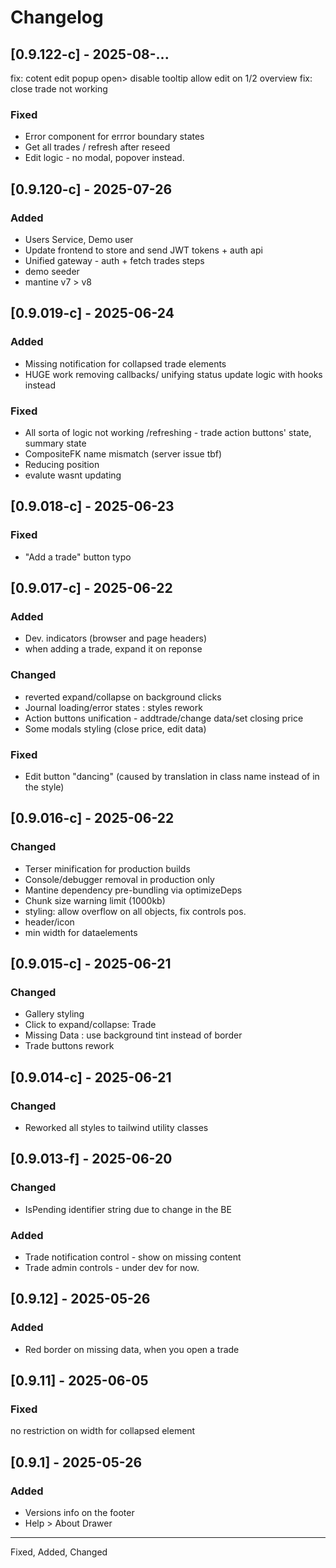 # Changelog

## [0.9.122-c] - 2025-08-...

fix: cotent edit popup open> disable tooltip
allow edit on 1/2 overview
fix: close trade not working

### Fixed

- Error component for errror boundary states
- Get all trades / refresh after reseed
- Edit logic - no modal, popover instead.

## [0.9.120-c] - 2025-07-26

### Added

- Users Service, Demo user
- Update frontend to store and send JWT tokens + auth api
- Unified gateway - auth + fetch trades steps
- demo seeder
- mantine v7 > v8

## [0.9.019-c] - 2025-06-24

### Added

- Missing notification for collapsed trade elements
- HUGE work removing callbacks/ unifying status update logic with hooks instead

### Fixed

- All sorta of logic not working /refreshing - trade action buttons' state, summary state
- CompositeFK name mismatch (server issue tbf)
- Reducing position
- evalute wasnt updating

## [0.9.018-c] - 2025-06-23

### Fixed

- "Add a trade" button typo

## [0.9.017-c] - 2025-06-22

### Added

- Dev. indicators (browser and page headers)
- when adding a trade, expand it on reponse

### Changed

- reverted expand/collapse on background clicks
- Journal loading/error states : styles rework
- Action buttons unification - addtrade/change data/set closing price
- Some modals styling (close price, edit data)

### Fixed

- Edit button "dancing" (caused by translation in class name instead of in the style)

## [0.9.016-c] - 2025-06-22

### Changed

- Terser minification for production builds
- Console/debugger removal in production only
- Mantine dependency pre-bundling via optimizeDeps
- Chunk size warning limit (1000kb)
- styling: allow overflow on all objects, fix controls pos.
- header/icon
- min width for dataelements

## [0.9.015-c] - 2025-06-21

### Changed

- Gallery styling
- Click to expand/collapse: Trade
- Missing Data : use background tint instead of border
- Trade buttons rework

## [0.9.014-c] - 2025-06-21

### Changed

- Reworked all styles to tailwind utility classes

## [0.9.013-f] - 2025-06-20

### Changed

- IsPending identifier string due to change in the BE

### Added

- Trade notification control - show on missing content
- Trade admin controls - under dev for now.

## [0.9.12] - 2025-05-26

### Added

- Red border on missing data, when you open a trade

## [0.9.11] - 2025-06-05

### Fixed

no restriction on width for collapsed element

## [0.9.1] - 2025-05-26

### Added

- Versions info on the footer
- Help > About Drawer

---

Fixed, Added, Changed
